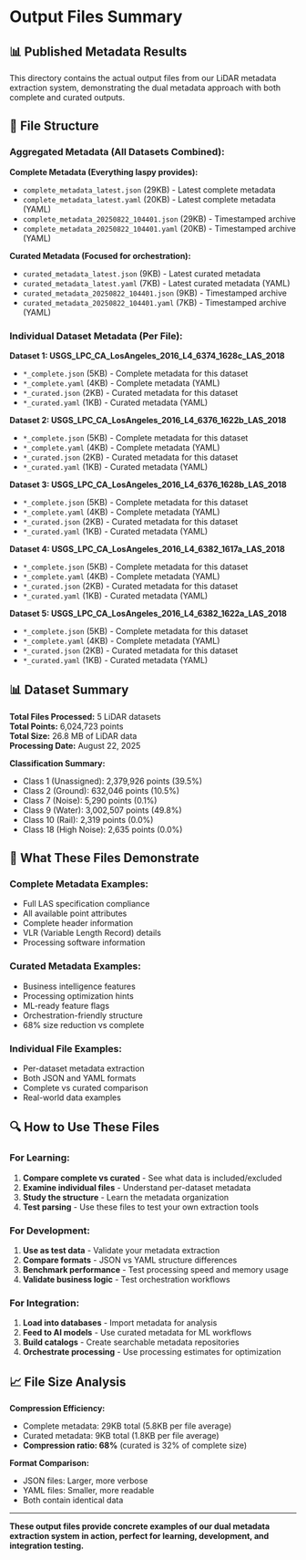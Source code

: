 # Output Files Summary

## 📊 Published Metadata Results

This directory contains the actual output files from our LiDAR metadata extraction system, demonstrating the dual metadata approach with both complete and curated outputs.

## 📁 File Structure

### **Aggregated Metadata (All Datasets Combined):**

**Complete Metadata (Everything laspy provides):**
- `complete_metadata_latest.json` (29KB) - Latest complete metadata
- `complete_metadata_latest.yaml` (20KB) - Latest complete metadata (YAML)
- `complete_metadata_20250822_104401.json` (29KB) - Timestamped archive
- `complete_metadata_20250822_104401.yaml` (20KB) - Timestamped archive (YAML)

**Curated Metadata (Focused for orchestration):**
- `curated_metadata_latest.json` (9KB) - Latest curated metadata
- `curated_metadata_latest.yaml` (7KB) - Latest curated metadata (YAML)
- `curated_metadata_20250822_104401.json` (9KB) - Timestamped archive
- `curated_metadata_20250822_104401.yaml` (7KB) - Timestamped archive (YAML)

### **Individual Dataset Metadata (Per File):**

**Dataset 1: USGS_LPC_CA_LosAngeles_2016_L4_6374_1628c_LAS_2018**
- `*_complete.json` (5KB) - Complete metadata for this dataset
- `*_complete.yaml` (4KB) - Complete metadata (YAML)
- `*_curated.json` (2KB) - Curated metadata for this dataset
- `*_curated.yaml` (1KB) - Curated metadata (YAML)

**Dataset 2: USGS_LPC_CA_LosAngeles_2016_L4_6376_1622b_LAS_2018**
- `*_complete.json` (5KB) - Complete metadata for this dataset
- `*_complete.yaml` (4KB) - Complete metadata (YAML)
- `*_curated.json` (2KB) - Curated metadata for this dataset
- `*_curated.yaml` (1KB) - Curated metadata (YAML)

**Dataset 3: USGS_LPC_CA_LosAngeles_2016_L4_6376_1628b_LAS_2018**
- `*_complete.json` (5KB) - Complete metadata for this dataset
- `*_complete.yaml` (4KB) - Complete metadata (YAML)
- `*_curated.json` (2KB) - Curated metadata for this dataset
- `*_curated.yaml` (1KB) - Curated metadata (YAML)

**Dataset 4: USGS_LPC_CA_LosAngeles_2016_L4_6382_1617a_LAS_2018**
- `*_complete.json` (5KB) - Complete metadata for this dataset
- `*_complete.yaml` (4KB) - Complete metadata (YAML)
- `*_curated.json` (2KB) - Curated metadata for this dataset
- `*_curated.yaml` (1KB) - Curated metadata (YAML)

**Dataset 5: USGS_LPC_CA_LosAngeles_2016_L4_6382_1622a_LAS_2018**
- `*_complete.json` (5KB) - Complete metadata for this dataset
- `*_complete.yaml` (4KB) - Complete metadata (YAML)
- `*_curated.json` (2KB) - Curated metadata for this dataset
- `*_curated.yaml` (1KB) - Curated metadata (YAML)

## 📊 Dataset Summary

**Total Files Processed:** 5 LiDAR datasets  
**Total Points:** 6,024,723 points  
**Total Size:** 26.8 MB of LiDAR data  
**Processing Date:** August 22, 2025  

**Classification Summary:**
- Class 1 (Unassigned): 2,379,926 points (39.5%)
- Class 2 (Ground): 632,046 points (10.5%)
- Class 7 (Noise): 5,290 points (0.1%)
- Class 9 (Water): 3,002,507 points (49.8%)
- Class 10 (Rail): 2,319 points (0.0%)
- Class 18 (High Noise): 2,635 points (0.0%)

## 🎯 What These Files Demonstrate

### **Complete Metadata Examples:**
- Full LAS specification compliance
- All available point attributes
- Complete header information
- VLR (Variable Length Record) details
- Processing software information

### **Curated Metadata Examples:**
- Business intelligence features
- Processing optimization hints
- ML-ready feature flags
- Orchestration-friendly structure
- 68% size reduction vs complete

### **Individual File Examples:**
- Per-dataset metadata extraction
- Both JSON and YAML formats
- Complete vs curated comparison
- Real-world data examples

## 🔍 How to Use These Files

### **For Learning:**
1. **Compare complete vs curated** - See what data is included/excluded
2. **Examine individual files** - Understand per-dataset metadata
3. **Study the structure** - Learn the metadata organization
4. **Test parsing** - Use these files to test your own extraction tools

### **For Development:**
1. **Use as test data** - Validate your metadata extraction
2. **Compare formats** - JSON vs YAML structure differences
3. **Benchmark performance** - Test processing speed and memory usage
4. **Validate business logic** - Test orchestration workflows

### **For Integration:**
1. **Load into databases** - Import metadata for analysis
2. **Feed to AI models** - Use curated metadata for ML workflows
3. **Build catalogs** - Create searchable metadata repositories
4. **Orchestrate processing** - Use processing estimates for optimization

## 📈 File Size Analysis

**Compression Efficiency:**
- Complete metadata: 29KB total (5.8KB per file average)
- Curated metadata: 9KB total (1.8KB per file average)
- **Compression ratio: 68%** (curated is 32% of complete size)

**Format Comparison:**
- JSON files: Larger, more verbose
- YAML files: Smaller, more readable
- Both contain identical data

---

**These output files provide concrete examples of our dual metadata extraction system in action, perfect for learning, development, and integration testing.**
